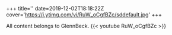 +++
title=''
date=2019-12-02T18:18:22Z
cover='https://i.ytimg.com/vi/RuW_oCgfBZc/sddefault.jpg'
+++

All content belongs to GlennBeck.
{{< youtube RuW_oCgfBZc >}}

